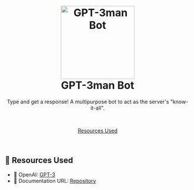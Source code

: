 <h1 align="center">
  <br>
  <a href="https://github.com/saiteja-madha"><img src="./docs/.gitbook/assets/strange.png" height="200" alt="GPT-3man Bot"></a>
  <br>
   GPT-3man Bot
  <br>
</h1>

<p align="center">Type and get a response! A multipurpose bot to act as the server's "know-it-all".</p>

<br>

<p align="center">
  <a href="#-resource-links">Resources Used</a>
</p>

<br>

## 🔗 Resources Used

- 🤖 OpenAI: [GPT-3](https://openai.com/api/)
- 📂 Documentation URL: [Repository](https://github.com/emanbau/gpt-3man)
